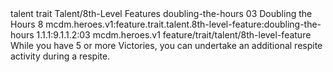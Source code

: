 <ability>
  <metadata>
    <class>talent</class>
    <feature_type>trait</feature_type>
    <file_dpath>Talent/8th-Level Features</file_dpath>
    <item_id>doubling-the-hours</item_id>
    <item_index>03</item_index>
    <item_name>Doubling the Hours</item_name>
    <level>8</level>
    <scc>mcdm.heroes.v1:feature.trait.talent.8th-level-feature:doubling-the-hours</scc>
    <scdc>1.1.1:9.1.1.2:03</scdc>
    <source>mcdm.heroes.v1</source>
    <type>feature/trait/talent/8th-level-feature</type>
  </metadata>
  <effects>
    <effect type="mundane">While you have 5 or more Victories, you can undertake an additional respite activity during a respite.</effect>
  </effects>
</ability>
